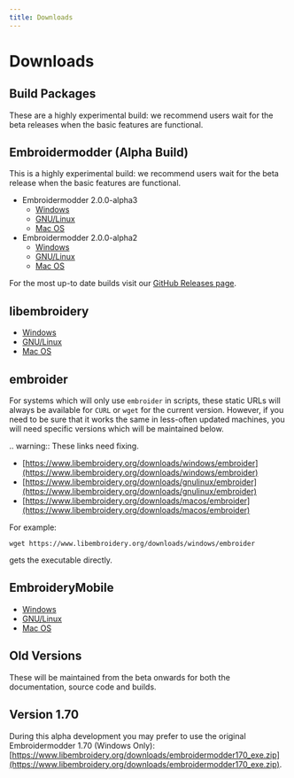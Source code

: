```yaml
---
title: Downloads
---
```


Downloads
=========

Build Packages
--------------

These are a highly experimental build: we recommend users wait for the beta releases
when the basic features are functional.

Embroidermodder (Alpha Build)
-----------------------------

This is a highly experimental build: we recommend users wait for the beta release when the basic features
are functional.

* Embroidermodder 2.0.0-alpha3
   - [Windows](https://www.libembroidery.org/downloads/embroidermodder_2.0.0-alpha3_windows.zip)
   - [GNU/Linux](https://www.libembroidery.org/downloads/embroidermodder_2.0.0-alpha3_linux.tar.gz)
   - [Mac OS](https://www.libembroidery.org/downloads/embroidermodder_2.0.0-alpha3_macos.tar.gz)
* Embroidermodder 2.0.0-alpha2
   - [Windows](https://www.libembroidery.org/downloads/Windows_Archive.zip)
   - [GNU/Linux](https://www.libembroidery.org/downloads/GNU_Linux_Archive.tar.gz)
   - [Mac OS](https://www.libembroidery.org/downloads/MacOS_Archive.tar.gz)

For the most up-to date builds visit our [GitHub Releases page](https://github.com/Embroidermodder/Embroidermodder/releases/tag/alpha).

libembroidery
-------------

* [Windows](https://www.libembroidery.org/downloads/Windows_Archive.zip)
* [GNU/Linux](https://www.libembroidery.org/downloads/GNU_Linux_Archive.tar.gz)
* [Mac OS](https://www.libembroidery.org/downloads/MacOS_Archive.tar.gz)

embroider
---------

For systems which will only use `embroider` in scripts, these static URLs will always
be available for `CURL` or `wget` for the current version.
However, if you need to be sure that it works the
same in less-often updated machines, you will need specific versions which will be maintained below.

.. warning:: These links need fixing.

* [https://www.libembroidery.org/downloads/windows/embroider](https://www.libembroidery.org/downloads/windows/embroider)
* [https://www.libembroidery.org/downloads/gnulinux/embroider](https://www.libembroidery.org/downloads/gnulinux/embroider)
* [https://www.libembroidery.org/downloads/macos/embroider](https://www.libembroidery.org/downloads/macos/embroider)

For example:

    wget https://www.libembroidery.org/downloads/windows/embroider

gets the executable directly.

EmbroideryMobile
----------------

* [Windows](https://www.libembroidery.org/downloads/Windows_Archive.zip)
* [GNU/Linux](https://www.libembroidery.org/downloads/GNU_Linux_Archive.tar.gz)
* [Mac OS](https://www.libembroidery.org/downloads/MacOS_Archive.tar.gz)

Old Versions
------------

These will be maintained from the beta onwards for both the
documentation, source code and builds.

Version 1.70
------------

During this alpha development you may prefer to use the original
Embroidermodder 1.70 (Windows Only):
[https://www.libembroidery.org/downloads/embroidermodder170_exe.zip](https://www.libembroidery.org/downloads/embroidermodder170_exe.zip).
